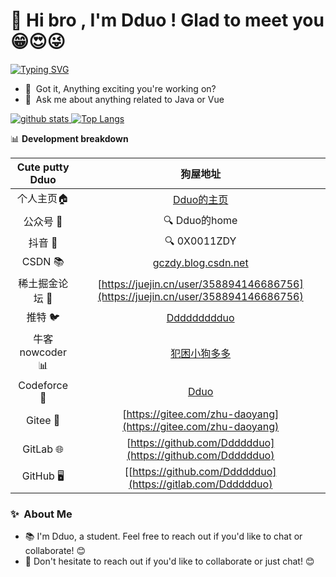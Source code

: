 # 👋 Hi bro , I'm Dduo ! Glad to meet you 😁😍😜

[![Typing SVG](https://readme-typing-svg.demolab.com?font=Noto+Sans+Hatran&weight=700&size=40&duration=2000&pause=9&color=2EC4F7&background=FF715E00&width=1000&height=100&lines=%E4%BD%A0%E5%A5%BD%E5%83%8F%E5%9C%A8%E7%AD%89%E5%8D%81%E4%B9%9D%E4%B8%96%E7%BA%AA%E7%9A%84%E9%9D%92%E6%B4%84;%E5%8F%AF%E6%88%91%E6%98%AF%E5%8C%97%E7%BA%AC%E5%85%AD%E5%8D%81%E4%B8%83%E5%BA%A6%E4%BB%A5%E5%8C%97%E7%9A%84%E9%9B%AA)](https://git.io/typing-svg)
- 🔭 &nbsp;Got it, Anything exciting you're working on?
- 💬 &nbsp;Ask me about anything related to Java or Vue

<a href="https://github.com/Dddddduo"><img src="https://github-readme-stats.vercel.app/api?username=Dddddduo" alt="github stats"> ![Top Langs](https://github-readme-stats.vercel.app/api/top-langs/?username=Dddddduo&layout=compact&theme=tokyonight)
</a>


📊 **Development breakdown**

<!--START_SECTION:waka-->

| Cute putty Dduo| 狗屋地址 |
| :----:| :----: |
| 个人主页🏠 | [Dduo的主页](https://gczdy.cn/) | 
| 公众号 📱| 🔍 Dduo的home  | 
| 抖音 🎵| 🔍 0X0011ZDY | 
| CSDN 📚 | [gczdy.blog.csdn.net](gczdy.blog.csdn.net) | 
| 稀土掘金论坛 💎 | [https://juejin.cn/user/358894146686756](https://juejin.cn/user/358894146686756)|
| 推特 🐦 | [Ddddddddduo](https://x.com/Ddddddddduo)| 
| 牛客 nowcoder 📊 | [犯困小狗多多](https://www.nowcoder.com/)| 
| Codeforce 📝 | [Dduo](https://codeforces.com/profile/Dduo)| 
| Gitee 📂 |[https://gitee.com/zhu-daoyang](https://gitee.com/zhu-daoyang)| 
| GitLab 🌐 |[https://github.com/Dddddduo](https://github.com/Dddddduo)|         
| GitHub 🖥️ |[[https://github.com/Dddddduo](https://gitlab.com/Dddddduo)|           

<!--END_SECTION:waka-->


### ✨&nbsp; About Me

- 📚 I'm Dduo, a student. Feel free to reach out if you'd like to chat or collaborate! 😊
- 💬 Don't hesitate to reach out if you'd like to collaborate or just chat! 😊
